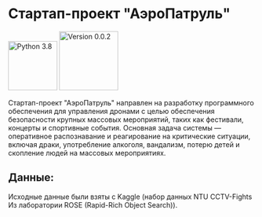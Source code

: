 # Стартап-проект "АэроПатруль"

<img src="https://img.shields.io/badge/Python-3.8-9cf" width="100" alt="Python 3.8"> <img src="https://img.shields.io/badge/Version-0.0.2-9cf" width="120" alt="Version 0.0.2">

Стартап-проект "АэроПатруль" направлен на разработку программного обеспечения для управления дронами с целью обеспечения безопасности крупных массовых мероприятий, таких как фестивали, концерты и спортивные события. Основная задача системы — оперативное распознавание и реагирование на критические ситуации, включая драки, употребление алкоголя, вандализм, потерю детей и скопление людей на массовых мероприятиях.

<h2> Данные: </h2>

Исходные данные были взяты с Kaggle (набор данных NTU CCTV-Fights Из лаборатории ROSE (Rapid-Rich Object Search)).

